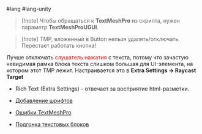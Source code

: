 #lang #lang-unity  

> [!note] Чтобы обращаться к **TextMeshPro** из скрипта, нужен параметр **TextMeshProUGUI**.

> [!note] TMP, вложенный в Button нельзя удалять/отключать. Перестает работать кнопка! 

Лучше отключать <font color="#ff0000">слушатель нажатия</font> с текста, потому что зачастую невидимая рамка блока текста слишком большая для UI-элемента, на котором этот TMP лежит.
Настраивается это в **Extra Settings -> Raycast Target**

- Rich Text (Extra Settings) - отвечает за восприятие html-разметки.

- [Добавление шрифтов](1.%20Languages/Unity/5.%20UI/TextMeshPro/Добавление%20шрифтов.md)
- [Ошибки TextMeshPro](1.%20Languages/Unity/5.%20UI/TextMeshPro/Ошибки%20TextMeshPro.md)
- [Подгонка текстовых блоков](1.%20Languages/Unity/5.%20UI/TextMeshPro/Подгонка%20текстовых%20блоков.md)